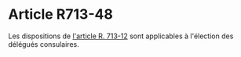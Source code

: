 # Article R713-48

<p>Les dispositions de <a href='/affichCodeArticle.do?cidTexte=LEGITEXT000005634379&idArticle=LEGIARTI000043132601&dateTexte=&categorieLien=id' title='Code de commerce - art. R713-12 (V)'>l'article R. 713-12</a> sont applicables à l'élection des délégués consulaires.</p>